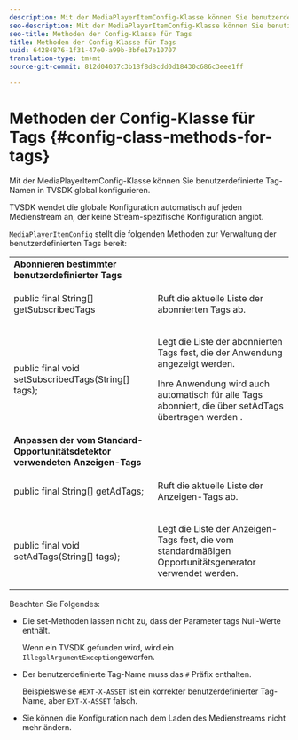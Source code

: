 ```yaml
---
description: Mit der MediaPlayerItemConfig-Klasse können Sie benutzerdefinierte Tag-Namen in TVSDK global konfigurieren.
seo-description: Mit der MediaPlayerItemConfig-Klasse können Sie benutzerdefinierte Tag-Namen in TVSDK global konfigurieren.
seo-title: Methoden der Config-Klasse für Tags
title: Methoden der Config-Klasse für Tags
uuid: 64284876-1f31-47e0-a99b-3bfe17e10707
translation-type: tm+mt
source-git-commit: 812d04037c3b18f8d8cdd0d18430c686c3eee1ff

---
```



# Methoden der Config-Klasse für Tags {#config-class-methods-for-tags}

Mit der MediaPlayerItemConfig-Klasse können Sie benutzerdefinierte Tag-Namen in TVSDK global konfigurieren.

TVSDK wendet die globale Konfiguration automatisch auf jeden Medienstream an, der keine Stream-spezifische Konfiguration angibt.

`MediaPlayerItemConfig` stellt die folgenden Methoden zur Verwaltung der benutzerdefinierten Tags bereit:

<table id="table_B37A6C75270D47BC99258F2884AD6905"> 
 <tbody> 
  <tr> 
   <td colname="col1"> <b>Abonnieren bestimmter benutzerdefinierter Tags</b> </td> 
   <td colname="col2"> </td> 
  </tr> 
  <tr> 
   <td colname="col1"> <span class="codeph"> public final String[] getSubscribedTags </span> </td> 
   <td colname="col2"> <p>Ruft die aktuelle Liste der abonnierten Tags ab. </p> </td> 
  </tr> 
  <tr> 
   <td colname="col1"> <span class="codeph"> public final void setSubscribedTags(String[] tags); </span> </td> 
   <td colname="col2"> <p>Legt die Liste der abonnierten Tags fest, die der Anwendung angezeigt werden. </p> <p>Ihre Anwendung wird auch automatisch für alle Tags abonniert, die über <span class="codeph"> setAdTags übertragen werden </span>. </p> </td> 
  </tr> 
  <tr> 
   <td colname="col1"> <b>Anpassen der vom Standard-Opportunitätsdetektor verwendeten Anzeigen-Tags</b> </td> 
   <td colname="col2"> </td> 
  </tr> 
  <tr> 
   <td colname="col1"> <span class="codeph"> public final String[] getAdTags; </span> </td> 
   <td colname="col2"> <p>Ruft die aktuelle Liste der Anzeigen-Tags ab. </p> </td> 
  </tr> 
  <tr> 
   <td colname="col1"> <span class="codeph"> public final void setAdTags(String[] tags); </span> </td> 
   <td colname="col2"> <p>Legt die Liste der Anzeigen-Tags fest, die vom standardmäßigen Opportunitätsgenerator verwendet werden. </p> </td> 
  </tr> 
 </tbody> 
</table>

Beachten Sie Folgendes:

* Die set-Methoden lassen nicht zu, dass der Parameter tags Null-Werte enthält.

   Wenn ein TVSDK gefunden wird, wird ein `IllegalArgumentException`geworfen.
* Der benutzerdefinierte Tag-Name muss das `#` Präfix enthalten.

   Beispielsweise `#EXT-X-ASSET` ist ein korrekter benutzerdefinierter Tag-Name, aber `EXT-X-ASSET` falsch.

* Sie können die Konfiguration nach dem Laden des Medienstreams nicht mehr ändern.
